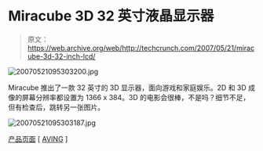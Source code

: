 # Miracube 3D 32 英寸液晶显示器

> 原文：<https://web.archive.org/web/http://techcrunch.com/2007/05/21/miracube-3d-32-inch-lcd/>

![20070521095303200.jpg](img/f021711b08fee71ba35d4a12c338494f.png)

Miracube 推出了一款 32 英寸的 3D 显示器，面向游戏和家庭娱乐。2D 和 3D 成像的屏幕分辨率都设置为 1366 x 384。3D 的电影会很棒，不是吗？细节不足，但有检查后，跳转另一张图片。

![20070521095303187.jpg](img/7e854d600858c586d4eff175a5fa48c8.png)

[产品页面](https://web.archive.org/web/20210228080040/http://miracube.net/product/32p.jsp) [ [AVING](https://web.archive.org/web/20210228080040/http://aving.net/usa/news/default.asp?mode=read&c_num=47361&C_Code=02&SP_Num=0) ]